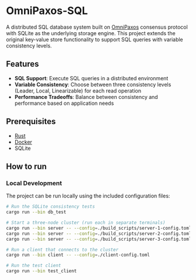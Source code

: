 # OmniPaxos-SQL

A distributed SQL database system built on [OmniPaxos](https://omnipaxos.com) consensus protocol with SQLite as the underlying storage engine. This project extends the original key-value store functionality to support SQL queries with variable consistency levels.

## Features
- **SQL Support**: Execute SQL queries in a distributed environment
- **Variable Consistency**: Choose between three consistency levels (Leader, Local, Linearizable) for each read operation
- **Performance Tradeoffs**: Balance between consistency and performance based on application needs

## Prerequisites
- [Rust](https://www.rust-lang.org/tools/install)
- [Docker](https://www.docker.com/)
- SQLite

## How to run

### Local Development
The project can be run locally using the included configuration files:

```bash
# Run the SQLite consistency tests
cargo run --bin db_test

# Start a three-node cluster (run each in separate terminals)
cargo run --bin server -- --config=./build_scripts/server-1-config.toml
cargo run --bin server -- --config=./build_scripts/server-2-config.toml
cargo run --bin server -- --config=./build_scripts/server-3-config.toml

# Run a client that connects to the cluster
cargo run --bin client -- --config=./client-config.toml

# Run the test client
cargo run --bin test_client
